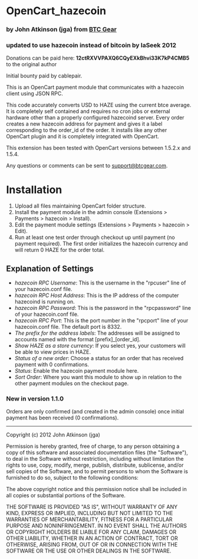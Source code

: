 # OpenCart_hazecoin
### by John Atkinson (jga) from [BTC Gear](http://btcgear.com/)
### updated to use hazecoin instead of bitcoin by laSeek 2012

Donations can be paid here: **12ctRXVVPAXQ6CQyEXkBhvi33K7kP4CMB5** to the original author

Initial bounty paid by cablepair.

This is an OpenCart payment module that communicates with a hazecoin client using JSON RPC.

This code accurately converts USD to HAZE using the current btce average.  It is completely self contained and requires no cron jobs or external hardware other than a properly configured hazecoind server.  Every order creates a new hazecoin address for payment and gives it a label corresponding to the order_id of the order.  It installs like any other OpenCart plugin and it is completely integrated with OpenCart.

This extension has been tested with OpenCart versions between 1.5.2.x and 1.5.4.

Any questions or comments can be sent to support@btcgear.com.

# Installation

1. Upload all files maintaining OpenCart folder structure.
2. Install the payment module in the admin console (Extensions > Payments > hazecoin > Install).
3. Edit the payment module settings (Extensions > Payments > hazecoin > Edit).
4. Run at least one test order through checkout up until payment (no payment required).  The first order initializes the hazecoin currency and will return 0 HAZE for the order total.

## Explanation of Settings

* *hazecoin RPC Username*: This is the username in the "rpcuser" line of your hazecoin.conf file.
* *hazecoin RPC Host Address*: This is the IP address of the computer hazecoind is running on.
* *hazecoin RPC Password*: This is the password in the "rpcpassword" line of your hazecoin.conf file.
* *hazecoin RPC Port*: This is the port number in the "rpcport" line of your hazecoin.conf file.  The default port is 8332.
* *The prefix for the address labels*: The addresses will be assigned to accounts named with the format [prefix]_[order_id].
* *Show HAZE as a store currency*: If you select yes, your customers will be able to view prices in HAZE.
* *Status of a new order*: Choose a status for an order that has received payment with 0 confirmations.
* *Status*: Enable the hazecoin payment module here.
* *Sort Order*: Where you want this module to show up in relation to the other payment modules on the checkout page.


### New in version 1.1.0

Orders are only confirmed (and created in the admin console) once initial payment has been received (0 confirmations).

* * *

Copyright (c) 2012 John Atkinson (jga)

Permission is hereby granted, free of charge, to any person obtaining a copy of this software and associated documentation files (the "Software"), to deal in the Software without restriction, including without limitation the rights to use, copy, modify, merge, publish, distribute, sublicense, and/or sell copies of the Software, and to permit persons to whom the Software is furnished to do so, subject to the following conditions:

The above copyright notice and this permission notice shall be included in all copies or substantial portions of the Software.

THE SOFTWARE IS PROVIDED "AS IS", WITHOUT WARRANTY OF ANY KIND, EXPRESS OR IMPLIED, INCLUDING BUT NOT LIMITED TO THE WARRANTIES OF MERCHANTABILITY, FITNESS FOR A PARTICULAR PURPOSE AND NONINFRINGEMENT. IN NO EVENT SHALL THE AUTHORS OR COPYRIGHT HOLDERS BE LIABLE FOR ANY CLAIM, DAMAGES OR OTHER LIABILITY, WHETHER IN AN ACTION OF CONTRACT, TORT OR OTHERWISE, ARISING FROM, OUT OF OR IN CONNECTION WITH THE SOFTWARE OR THE USE OR OTHER DEALINGS IN THE SOFTWARE.
